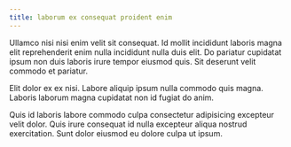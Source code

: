 ```yaml
---
title: laborum ex consequat proident enim
---
```


Ullamco nisi nisi enim velit sit consequat. Id mollit incididunt laboris magna elit reprehenderit enim nulla incididunt nulla duis elit. Do pariatur cupidatat ipsum non duis laboris irure tempor eiusmod quis. Sit deserunt velit commodo et pariatur.

Elit dolor ex ex nisi. Labore aliquip ipsum nulla commodo quis magna. Laboris laborum magna cupidatat non id fugiat do anim.

Quis id laboris labore commodo culpa consectetur adipisicing excepteur velit dolor. Quis irure consequat id nulla excepteur aliqua nostrud exercitation. Sunt dolor eiusmod eu dolore culpa ut ipsum.